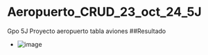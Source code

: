 # Aeropuerto_CRUD_23_oct_24_5J
Gpo 5J Proyecto aeropuerto tabla aviones
 ##Resultado
 - ![image](https://github.com/user-attachments/assets/fc342b02-76fb-4303-92b4-0921c3eb2879)
